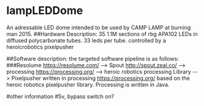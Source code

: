 # lampLEDDome
An adressable LED dome intended to be used by CAMP LAMP at burning man 2015.
##Hardware Description:
35 1.1M sections of rbg APA102 LEDs in diffused polycarbonate tubes.
33 leds per tube.
controlled by a heroicrobotics pixelpusher

##Software description:
the targeted software pipeline is as follows:
###Resolume <https://resolume.com/> --> Spout <http://spout.zeal.co/> --> processing <https://processing.org/> --> heroic robotics processing Library --> Pixelpusher
written in processing <https://processing.org/> based on the heroic robotics pixelpusher library.
Processing is written in Java.

#other information
#5v, bypass switch on?

